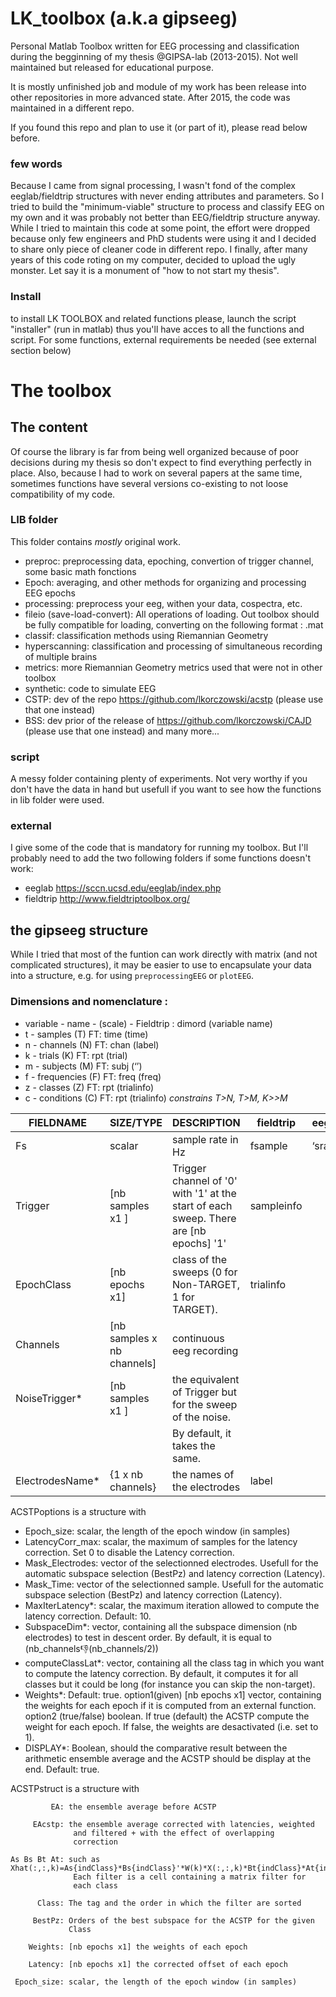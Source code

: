 # LK_toolbox (a.k.a gipseeg)
Personal Matlab Toolbox written for EEG processing and classification during the begginning of my thesis @GIPSA-lab (2013-2015). Not well maintained but released for educational purpose.

It is mostly unfinished job and module of my work has been release into other repositories in more advanced state. After 2015, the code was maintained in a different repo.

If you found this repo and plan to use it (or part of it), please read below before.

### few words

Because I came from signal processing, I wasn't fond of the complex eeglab/fieldtrip structures with never ending attributes and parameters. So I tried to build the "minimum-viable" structure to process and classify EEG on my own and it was probably not better than EEG/fieldtrip structure anyway. While I tried to maintain this code at some point, the effort were dropped because only few engineers and PhD students were using it and I decided to share only piece of cleaner code in different repo. I finally, after many years of this code roting on my computer, decided to upload the ugly monster. Let say it is a monument of "how to not start my thesis".

### Install
to install LK TOOLBOX and related functions please, launch the script "installer" (run in matlab)
thus you'll have acces to all the functions and script. For some functions, external requirements be needed (see external section below)

# The toolbox

## The content
Of course the library is far from being well organized because of poor decisions during my thesis so don't expect to find everything perfectly in place. Also, because I had to work on several papers at the same time, sometimes functions have several versions co-existing to not loose compatibility of my code.

### LIB folder
This folder contains _mostly_ original work.

- preproc: preprocessing data, epoching, convertion of trigger channel, some basic math fonctions
- Epoch: averaging, and other methods for organizing and processing EEG epochs
- processing: preprocess your eeg, withen your data, cospectra, etc.
- fileio (save-load-convert): All operations of loading. Out toolbox should be fully compatible for loading, converting on the following format : .mat
- classif: classification methods using Riemannian Geometry
- hyperscanning: classification and processing of simultaneous recording of multiple brains
- metrics: more Riemannian Geometry metrics used that were not in other toolbox
- synthetic: code to simulate EEG
- CSTP: dev of the repo https://github.com/lkorczowski/acstp (please use that one instead)
- BSS: dev prior of the release of https://github.com/lkorczowski/CAJD (please use that one instead)
and many more...

### script 

A messy folder containing plenty of experiments. Not very worthy if you don't have the data in hand but usefull if you want to see how the functions in lib folder were used.

### external

I give some of the code that is mandatory for running my toolbox. But I'll probably need to add the two following folders if some functions doesn't work:
- eeglab https://sccn.ucsd.edu/eeglab/index.php
- fieldtrip http://www.fieldtriptoolbox.org/


## the gipseeg structure
While I tried that most of the funtion can work directly with matrix (and not complicated structures), it may be easier to use to encapsulate your data into a structure, e.g. for using `preprocessingEEG` or `plotEEG`.


### Dimensions and nomenclature :
- variable - name - (scale) - Fieldtrip : dimord (variable name)
- t - samples (T) FT: time (time)
- n - channels (N) FT: chan (label)
- k - trials (K) FT: rpt (trial)
- m - subjects (M) FT: subj (‘’)
- f - frequencies (F) FT: freq (freq)
- z - classes (Z) FT: rpt (trialinfo)
- c - conditions (C) FT: rpt (trialinfo)
_constrains T>N, T>M, K>>M_


| FIELDNAME       | SIZE/TYPE                   | DESCRIPTION                                                                           | fieldtrip  | eeglab  | autre |
|-----------------|-----------------------------|---------------------------------------------------------------------------------------|------------|---------|-------|
| Fs              | scalar                      | sample rate in Hz                                                                     | fsample    | ‘srate’ | fs    |
| Trigger         | [nb samples x1 ]            | Trigger channel of '0' with '1' at the start of each sweep. There are [nb epochs] '1' | sampleinfo |         |       |
| EpochClass      | [nb epochs x1]              | class of the sweeps (0 for Non-TARGET, 1 for TARGET).                                 | trialinfo  |         |       |
| Channels        | [nb samples x nb channels]  | continuous eeg recording                                                              |            |         |       |
| NoiseTrigger*   | [nb samples x1 ]            | the equivalent of Trigger but for the sweep of the noise.                             |            |         |       |
|                 |                             |                   By default, it takes the same.                                      |            |         |       |
| ElectrodesName* | {1 x nb channels}           | the names of the electrodes                                                           | label      |         |       |


ACSTPoptions is a structure with
- Epoch_size: scalar, the length of the epoch window (in samples)
- LatencyCorr_max: scalar, the maximum of samples for the latency correction. Set 0 to disable the Latency correction.
- Mask_Electrodes: vector of the selectionned electrodes. Usefull for the automatic subspace selection (BestPz) and latency correction (Latency).
- Mask_Time: vector of the selectionned sample. Usefull for the automatic subspace selection (BestPz) and latency correction (Latency).
- MaxIterLatency*: scalar, the maximum iteration allowed to compute the latency correction. Default: 10.
- SubspaceDim*: vector, containing all the subspace dimension (nb electrodes) to test in descent order. By default, it is equal to (nb_channels:-1:(nb_channels/2))
- computeClassLat*: vector, containing all the class tag in which you want to compute the latency correction. By default, it computes it for all classes but it could be long (for instance you can skip the non-target).
- Weights*: Default: true.
                 option1(given) [nb epochs x1] vector, containing the weights for each
                  epoch if it is computed from an external function.
                 option2 (true/false) boolean. If true (default) the ACSTP compute the
                  weight for each epoch. If false, the weights are
                  desactivated (i.e. set to 1).
- DISPLAY*: Boolean, should the comparative result between the arithmetic ensemble
                  average and the ACSTP should be display at the end. Default: true.

ACSTPstruct is a structure with

             EA: the ensemble average before ACSTP

         EAcstp: the ensemble average corrected with latencies, weighted
                  and filtered + with the effect of overlapping
                  correction

    As Bs Bt At: such as Xhat(:,:,k)=As{indClass}*Bs{indClass}'*W(k)*X(:,:,k)*Bt{indClass}*At{indClass}'
                  Each filter is a cell containing a matrix filter for
                  each class

          Class: The tag and the order in which the filter are sorted

         BestPz: Orders of the best subspace for the ACSTP for the given
                 Class

        Weights: [nb epochs x1] the weights of each epoch

        Latency: [nb epochs x1] the corrected offset of each epoch

     Epoch_size: scalar, the length of the epoch window (in samples)
